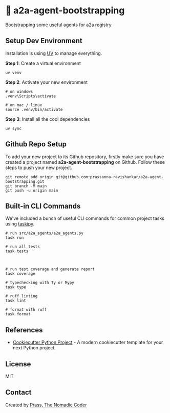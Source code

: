 # :rocket: a2a-agent-bootstrapping

Bootstrapping some useful agents for a2a registry

## Setup Dev Environment

Installation is using [UV](https://docs.astral.sh/uv/) to manage everything.

**Step 1**: Create a virtual environment

```
uv venv
```

**Step 2**: Activate your new environment

```
# on windows
.venv\Scripts\activate

# on mac / linux
source .venv/bin/activate
```

**Step 3**: Install all the cool dependencies

```
uv sync
```

## Github Repo Setup

To add your new project to its Github repository, firstly make sure you have created a project named **a2a-agent-bootstrapping** on Github.
Follow these steps to push your new project.

```
git remote add origin git@github.com:prassanna-ravishankar/a2a-agent-bootstrapping.git
git branch -M main
git push -u origin main
```

## Built-in CLI Commands

We've included a bunch of useful CLI commands for common project tasks using [taskipy](https://github.com/taskipy/taskipy).

```
# run src/a2a_agents/a2a_agents.py
task run

# run all tests
task tests



# run test coverage and generate report
task coverage

# typechecking with Ty or Mypy
task type

# ruff linting
task lint

# format with ruff
task format
```

## References

- [Cookiecutter Python Project](https://github.com/wyattferguson/pattern) - A modern cookiecutter template for your next Python project.

## License

MIT

## Contact

Created by [Prass, The Nomadic Coder](https://github.com/prassanna-ravishankar)
